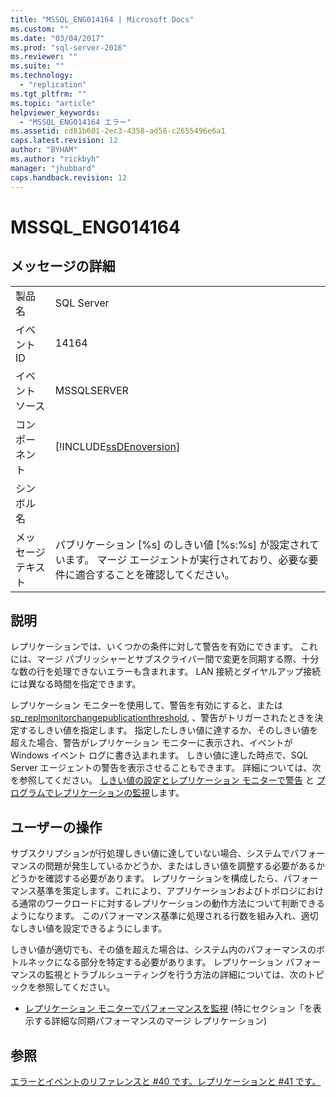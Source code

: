 ```yaml
---
title: "MSSQL_ENG014164 | Microsoft Docs"
ms.custom: ""
ms.date: "03/04/2017"
ms.prod: "sql-server-2016"
ms.reviewer: ""
ms.suite: ""
ms.technology: 
  - "replication"
ms.tgt_pltfrm: ""
ms.topic: "article"
helpviewer_keywords: 
  - "MSSQL_ENG014164 エラー"
ms.assetid: cd81b601-2ec3-4358-ad58-c2655496e6a1
caps.latest.revision: 12
author: "BYHAM"
ms.author: "rickbyh"
manager: "jhubbard"
caps.handback.revision: 12
---
```

# MSSQL_ENG014164
    
## メッセージの詳細  
  
|||  
|-|-|  
|製品名|SQL Server|  
|イベント ID|14164|  
|イベント ソース|MSSQLSERVER|  
|コンポーネント|[!INCLUDE[ssDEnoversion](../../includes/ssdenoversion-md.md)]|  
|シンボル名||  
|メッセージ テキスト|パブリケーション [%s] のしきい値 [%s:%s] が設定されています。 マージ エージェントが実行されており、必要な要件に適合することを確認してください。|  
  
## 説明  
 レプリケーションでは、いくつかの条件に対して警告を有効にできます。 これには、マージ パブリッシャーとサブスクライバー間で変更を同期する際、十分な数の行を処理できないエラーも含まれます。 LAN 接続とダイヤルアップ接続には異なる時間を指定できます。  
  
 レプリケーション モニターを使用して、警告を有効にすると、または [sp_replmonitorchangepublicationthreshold](../../relational-databases/system-stored-procedures/sp-replmonitorchangepublicationthreshold-transact-sql.md), 、警告がトリガーされたときを決定するしきい値を指定します。 指定したしきい値に達するか、そのしきい値を超えた場合、警告がレプリケーション モニターに表示され、イベントが Windows イベント ログに書き込まれます。 しきい値に達した時点で、SQL Server エージェントの警告を表示させることもできます。 詳細については、次を参照してください。 [しきい値の設定とレプリケーション モニターで警告](../../relational-databases/replication/monitor/set-thresholds-and-warnings-in-replication-monitor.md) と [プログラムでレプリケーションの監視](../../relational-databases/replication/monitor/programmatically-monitor-replication.md)します。  
  
## ユーザーの操作  
 サブスクリプションが行処理しきい値に達していない場合、システムでパフォーマンスの問題が発生しているかどうか、またはしきい値を調整する必要があるかどうかを確認する必要があります。 レプリケーションを構成したら、パフォーマンス基準を策定します。これにより、アプリケーションおよびトポロジにおける通常のワークロードに対するレプリケーションの動作方法について判断できるようになります。 このパフォーマンス基準に処理される行数を組み入れ、適切なしきい値を設定できるようにします。  
  
 しきい値が適切でも、その値を超えた場合は、システム内のパフォーマンスのボトルネックになる部分を特定する必要があります。 レプリケーション パフォーマンスの監視とトラブルシューティングを行う方法の詳細については、次のトピックを参照してください。  
  
-   [レプリケーション モニターでパフォーマンスを監視](../../relational-databases/replication/monitor/monitor-performance-with-replication-monitor.md) (特にセクション「を表示する詳細な同期パフォーマンスのマージ レプリケーション)  
  
## 参照  
 [エラーとイベントのリファレンスと #40 です。レプリケーションと #41 です。](../../relational-databases/replication/errors-and-events-reference-replication.md)  
  
  